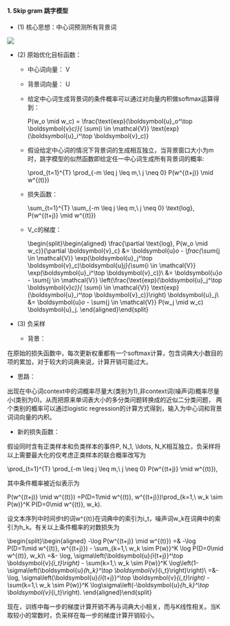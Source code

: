 #### 1. Skip gram 跳字模型
 - (1) 核心思想：中心词预测所有背景词
 <img src="http://zh.gluon.ai/_images/skip-gram.svg">
 
 - (2) 原始优化目标函数：
   - 中心词向量： V
   - 背景词向量： U
  
   - 给定中心词生成背景词的条件概率可以通过对向量内积做softmax运算得到：
  
      P(w_o \mid w_c) = \frac{\text{exp}(\boldsymbol{u}_o^\top \boldsymbol{v}_c)}{ \sum_{i \in \mathcal{V}} \text{exp}(\boldsymbol{u}_i^\top \boldsymbol{v}_c)}
  
   - 假设给定中心词的情况下背景词的生成相互独立，当背景窗口大小为m时，跳字模型的似然函数即给定任一中心词生成所有背景词的概率:
  
      \prod_{t=1}^{T} \prod_{-m \leq j \leq m,\ j \neq 0} P(w^{(t+j)} \mid w^{(t)})
      
   - 损失函数：
      
      \sum_{t=1}^{T} \sum_{-m \leq j \leq m,\ j \neq 0} \text{log}\, P(w^{(t+j)} \mid w^{(t)})
  
   - V_c的梯度：
      
      \begin{split}\begin{aligned} \frac{\partial \text{log}\, P(w_o \mid w_c)}{\partial \boldsymbol{v}_c} &= \boldsymbol{u}_o - \frac{\sum_{j \in \mathcal{V}} \exp(\boldsymbol{u}_j^\top \boldsymbol{v}_c)\boldsymbol{u}_j}{\sum_{i \in \mathcal{V}} \exp(\boldsymbol{u}_i^\top \boldsymbol{v}_c)}\\ &= \boldsymbol{u}_o - \sum_{j \in \mathcal{V}} \left(\frac{\text{exp}(\boldsymbol{u}_j^\top \boldsymbol{v}_c)}{ \sum_{i \in \mathcal{V}} \text{exp}(\boldsymbol{u}_i^\top \boldsymbol{v}_c)}\right) \boldsymbol{u}_j\\ &= \boldsymbol{u}_o - \sum_{j \in \mathcal{V}} P(w_j \mid w_c) \boldsymbol{u}_j. \end{aligned}\end{split}
      
 - (3) 负采样
   - 背景：
 
 在原始的损失函数中，每次更新权重都有一个softmax计算，包含词典大小数目的项的累加，对于较大的词典来说，计算开销可能过大。
   
   - 思路：
 
 出现在中心词context中的词概率尽量大(类别为1),非context词(噪声词)概率尽量小(类别为0)。从而把原来单词表大小的多分类问题转换成的近似二分类问题，
 两个类别的概率可以通过logistic regression的计算方式得到，输入为中心词和背景词词向量的内积。
   
   
   - 新的损失函数：
   
   假设同时含有正类样本和负类样本的事件P, N_1, \ldots, N_K相互独立，负采样将以上需要最大化的仅考虑正类样本的联合概率改写为

   \prod_{t=1}^{T} \prod_{-m \leq j \leq m,\ j \neq 0} P(w^{(t+j)} \mid w^{(t)}),

   其中条件概率被近似表示为

   P(w^{(t+j)} \mid w^{(t)}) =P(D=1\mid w^{(t)}, w^{(t+j)})\prod_{k=1,\ w_k \sim P(w)}^K P(D=0\mid w^{(t)}, w_k).

   设文本序列中时间步t的词w^{(t)}在词典中的索引为i_t，噪声词w_k在词典中的索引为h_k。有关以上条件概率的对数损失为

   \begin{split}\begin{aligned} -\log P(w^{(t+j)} \mid w^{(t)}) =& -\log P(D=1\mid w^{(t)}, w^{(t+j)}) - \sum_{k=1,\ w_k \sim P(w)}^K \log P(D=0\mid w^{(t)}, w_k)\\ =&- \log\, \sigma\left(\boldsymbol{u}_{i_{t+j}}^\top \boldsymbol{v}_{i_t}\right) - \sum_{k=1,\ w_k \sim P(w)}^K \log\left(1-\sigma\left(\boldsymbol{u}_{h_k}^\top \boldsymbol{v}_{i_t}\right)\right)\\ =&- \log\, \sigma\left(\boldsymbol{u}_{i_{t+j}}^\top \boldsymbol{v}_{i_t}\right) - \sum_{k=1,\ w_k \sim P(w)}^K \log\sigma\left(-\boldsymbol{u}_{h_k}^\top \boldsymbol{v}_{i_t}\right). \end{aligned}\end{split}

   现在，训练中每一步的梯度计算开销不再与词典大小相关，而与K线性相关。当K取较小的常数时，负采样在每一步的梯度计算开销较小。
